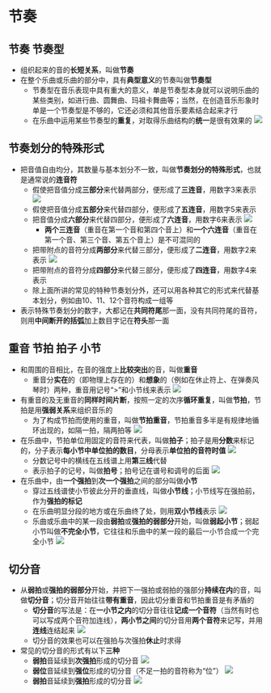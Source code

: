 # 节奏
## 节奏 节奏型
* 组织起来的音的**长短关系**，叫做**节奏**
* 在整个乐曲或乐曲的部分中，具有**典型意义**的节奏叫做**节奏型**
  * 节奏型在音乐表现中具有重大的意义，单是节奏型本身就可以说明乐曲的某些类别，如进行曲、圆舞曲、玛祖卡舞曲等；当然，在创造音乐形象时单是一个节奏型是不够的，它还必须和其他音乐要素结合起来才行
  * 在乐曲中运用某些节奏型的**重复**，对取得乐曲结构的**统一**是很有效果的
![](../images/节奏型.jpg)
## 节奏划分的特殊形式
* 把音值自由均分，其数量与基本划分不一致，叫做**节奏划分的特殊形式**，也就是通常说的**连音符**
  * 假使把音值分成**三部分**来代替两部分，便形成了**三连音**，用数字3来表示
![](../images/连音.jpg)
  * 假使把音值分成**五部分**来代替四部分，便形成了**五连音**，用数字5来表示
  * 把音值分成**六部分**来代替四部分，便形成了**六连音**，用数字6来表示
![](../images/六连音.jpg)
    * **两个三连音**（重音在第一个音和第四个音上）和**一个六连音**（重音在第一个音、第三个音、第五个音上）是不可混同的
  * 把带附点的音符分成**两部分**来代替三部分，便形成了**二连音**，用数字2来表示
![](../images/二连音.jpg)
  * 把带附点的音符分成**四部分**来代替三部分，便形成了**四连音**，用数字4来表示
  * 除上面所讲的常见的特种节奏划分外，还可以用各种其它的形式来代替基本划分，例如由10、11、12个音符构成一组等
* 表示特殊节奏划分的数字，大都记在**共同符尾**那一面，没有共同符尾的音符，则用**中间断开的括弧**加上数目字记在**符头**那一面
## 重音 节拍 拍子 小节
* 和周围的音相比，在音的强度上**比较突出**的音，叫做**重音**
  * 重音分**实在**的（即物理上存在的）和**想象**的（例如在休止符上、在弹奏风琴时）两种，重音用记号“>”和小节线来表示
![](../images/重音.png)
* 有重音的及无重音的**同样时间片断**，按照一定的次序**循环重复**，叫做**节拍**，节拍是用**强弱关系**来组织音乐的
  * 为了构成节拍而使用的重音，叫做**节拍重音**，节拍重音多半是有规律地循环出现的，如隔一拍，隔两拍等
![](../images/节拍.jpg)
* 在乐曲中，节拍单位用固定的音符来代表，叫做**拍子**；拍子是用**分数**来标记的，分子表示**每小节中单位拍的数目**，分母表示**单位拍的音符时值**
![](../images/拍子.jpg)
  * 分数记号中的横线在五线谱上用**第三线**代替
  * 表示拍子的记号，叫做**拍号**；拍号记在谱号和调号的后面
![](../images/拍号.jpg)
* 在乐曲中，由**一个强拍**到**次一个强拍**之间的部分叫做**小节**
  * 穿过五线谱使小节彼此分开的垂直线，叫做**小节线**；小节线写在强拍前，作为**强拍的标记**
  * 在乐曲明显分段的地方或在乐曲终了处，则用**双小节线**表示
![](../images/小节.png)
  * 乐曲或乐曲中的某一段由**弱拍**或**强拍的弱部分**开始，叫做**弱起小节**；弱起小节叫做**不完全小节**，它往往和乐曲中的某一段的最后一小节合成一个完全小节
![](../images/弱起小节.jpg)
## 切分音
* 从**弱拍**或**强拍的弱部分**开始，并把下一强拍或弱拍的强部分**持续在内**的音，叫做**切分音**；切分音开始往往**带有重音**，因此切分重音和节拍重音是有矛盾的
  * **切分音**的写法是：在**一小节之内**的切分音往往**记成一个音符**（当然有时也可以写成两个音符加连线），**两小节之间**的切分音用**两个音符**来记写，并用**连线**连结起来
![](../images/切分音4.png)
  * 切分音的效果也可以在强拍与次强拍**休止**时求得
* 常见的切分音的形式有以下**三种**
  * **弱拍**音延续到**次强拍**形成的切分音
![](../images/切分音1.png)
  * **弱位**音延续到**强位**形成的切分音（不足一拍的音符称为“位”）
![](../images/切分音2.png)
  * **弱拍**音延续到**强拍**形成的切分音
![](../images/切分音3.png)
 
  